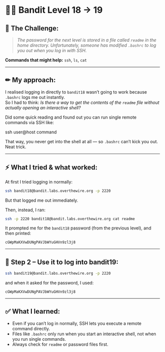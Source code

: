 # 🏴‍☠️ Bandit Level 18 → 19

## 🧩 **The Challenge:**
> *The password for the next level is stored in a file called `readme` in the home directory. Unfortunately, someone has modified `.bashrc` to log you out when you log in with SSH.*

**Commands that might help:** `ssh`, `ls`, `cat`

---

## ✏ **My approach:**
I realised logging in directly to `bandit18` wasn’t going to work because `.bashrc` logs me out instantly.  
So I had to think: *Is there a way to get the contents of the `readme` file without actually opening an interactive shell?*

Did some quick reading and found out you can run single remote commands via SSH like:

ssh user@host command

That way, you never get into the shell at all — so `.bashrc` can’t kick you out. Neat trick.

---

## ⚡ **What I tried & what worked:**

At first I tried logging in normally:

```bash
ssh bandit18@bandit.labs.overthewire.org -p 2220
```

But that logged me out immediately.

Then, instead, I ran:

```bash
ssh -p 2220 bandit18@bandit.labs.overthewire.org cat readme
```

It prompted me for the `bandit18` password (from the previous level), and then printed:

```
cGWpMaKXVwDUNgPAVJbWYuGHVn9zl3j8
```

---

## 🔑 **Step 2 – Use it to log into bandit19:**

```bash
ssh bandit19@bandit.labs.overthewire.org -p 2220
```

and when it asked for the password, I used:

```
cGWpMaKXVwDUNgPAVJbWYuGHVn9zl3j8
```

---

## ✅ **What I learned:**

* Even if you can’t log in normally, SSH lets you execute a remote command directly.
* Files like `.bashrc` only run when you start an interactive shell, not when you run single commands.
* Always check for `readme` or password files first.
